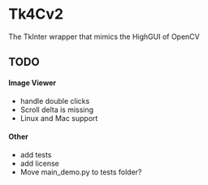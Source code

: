 # Tk4Cv2
The TkInter wrapper that mimics the HighGUI of OpenCV

## TODO
#### Image Viewer
* handle double clicks
* Scroll delta is missing
* Linux and Mac support

#### Other
* add tests
* add license
* Move main_demo.py to tests folder?
